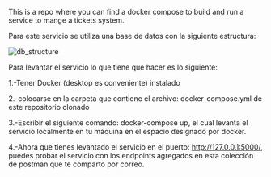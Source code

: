 This is a repo where you can find a docker compose to build and run a service to mange a tickets system.

Para este servicio se utiliza una base de datos  con la siguiente estructura:

![db_structure](https://github.com/user-attachments/assets/d34515d4-67b1-4981-a46f-1d6650fb2e26)



Para levantar el servicio lo que tiene que hacer es lo siguiente:

1.-Tener Docker (desktop es conveniente) instalado

2.-colocarse en la carpeta que contiene el archivo: docker-compose.yml de este repositorio clonado

3.-Escribir el siguiente comando: docker-compose up, el cual levanta el servicio localmente en tu máquina
en el espacio designado por docker.

4.-Ahora que tienes levantado el servicio en el puerto: http://127.0.0.1:5000/, puedes probar el servicio con 
los endpoints agregados en esta colección de postman que te comparto por correo.



